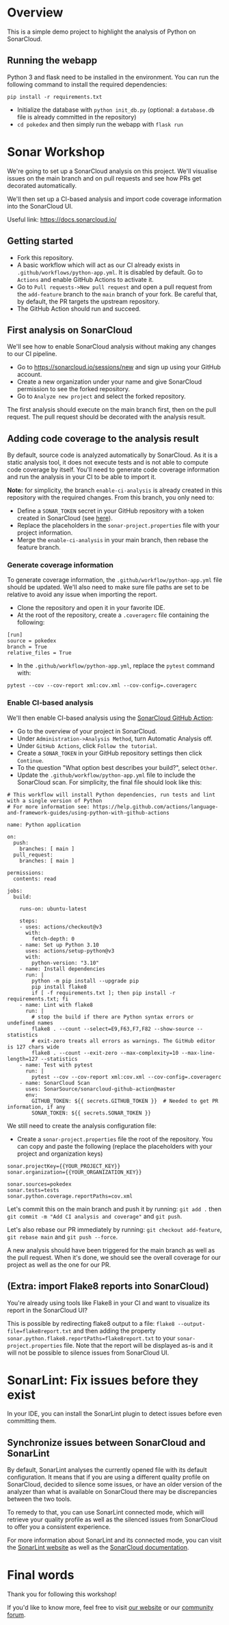 # Overview

This is a simple demo project to highlight the analysis of Python on SonarCloud.

## Running the webapp

Python 3 and flask need to be installed in the environment. You can run the following command to install the required dependencies:

```pip install -r requirements.txt```

- Initialize the database with `python init_db.py` (optional: a `database.db` file is already committed in the repository)
- `cd pokedex` and then simply run the webapp with `flask run`

# Sonar Workshop

We're going to set up a SonarCloud analysis on this project. We'll visualise issues on the main branch and on pull requests and see how PRs get decorated automatically.

We'll then set up a CI-based analysis and import code coverage information into the SonarCloud UI.

Useful link: https://docs.sonarcloud.io/

## Getting started

- Fork this repository.
- A basic workflow which will act as our CI already exists in `.github/workflows/python-app.yml`. It is disabled by default. Go to `Actions` and enable GitHub Actions to activate it.
- Go to `Pull requests->New pull request` and open a pull request from the `add-feature` branch to the `main` branch of your fork. Be careful that, by default, the PR targets the upstream repository.
- The GitHub Action should run and succeed.


## First analysis on SonarCloud

We'll see how to enable SonarCloud analysis without making any changes to our CI pipeline.

- Go to https://sonarcloud.io/sessions/new and sign up using your GitHub account.
- Create a new organization under your name and give SonarCloud permission to see the forked repository. 
- Go to `Analyze new project` and select the forked repository.

The first analysis should execute on the main branch first, then on the pull request. 
The pull request should be decorated with the analysis result.

## Adding code coverage to the analysis result

By default, source code is analyzed automatically by SonarCloud. 
As it is a static analysis tool, it does not execute tests and is not able to compute code coverage by itself.
You'll need to generate code coverage information and run the analysis in your CI to be able to import it.

**Note:** for simplicity, the branch `enable-ci-analysis` is already created in this repository with the required changes. From this branch, you only need to:
* Define a `SONAR_TOKEN` secret in your GitHub repository with a token created in SonarCloud (see [here](#enable-ci-based-analysis)).
* Replace the placeholders in the `sonar-project.properties` file with your project information.
* Merge the `enable-ci-analysis` in your main branch, then rebase the feature branch.

### Generate coverage information
To generate coverage information, the `.github/workflow/python-app.yml` file should be updated. We'll also need to make sure file paths are set to be relative to avoid any issue when importing the report.

- Clone the repository and open it in your favorite IDE.
- At the root of the repository, create a `.coveragerc` file containing the following:
```
[run]
source = pokedex
branch = True
relative_files = True
```
- In the `.github/workflow/python-app.yml`, replace the `pytest` command with:
 
```pytest --cov --cov-report xml:cov.xml --cov-config=.coveragerc```


### Enable CI-based analysis
We'll then enable CI-based analysis using the [SonarCloud GitHub Action](https://github.com/marketplace/actions/sonarcloud-scan):

- Go to the overview of your project in SonarCloud.
- Under `Administration->Analysis Method`, turn Automatic Analysis off. 
- Under `GitHub Actions`, click `Follow the tutorial`.
- Create a `SONAR_TOKEN` in your GitHub repository settings then click `Continue`.
- To the question "What option best describes your build?", select `Other`.
- Update the `.github/workflow/python-app.yml` file to include the SonarCloud scan. For simplicity, the final file should look like this:

```
# This workflow will install Python dependencies, run tests and lint with a single version of Python
# For more information see: https://help.github.com/actions/language-and-framework-guides/using-python-with-github-actions

name: Python application

on:
  push:
    branches: [ main ]
  pull_request:
    branches: [ main ]

permissions:
  contents: read

jobs:
  build:

    runs-on: ubuntu-latest

    steps:
    - uses: actions/checkout@v3
      with:
        fetch-depth: 0
    - name: Set up Python 3.10
      uses: actions/setup-python@v3
      with:
        python-version: "3.10"
    - name: Install dependencies
      run: |
        python -m pip install --upgrade pip
        pip install flake8
        if [ -f requirements.txt ]; then pip install -r requirements.txt; fi
    - name: Lint with flake8
      run: |
        # stop the build if there are Python syntax errors or undefined names
        flake8 . --count --select=E9,F63,F7,F82 --show-source --statistics
        # exit-zero treats all errors as warnings. The GitHub editor is 127 chars wide
        flake8 . --count --exit-zero --max-complexity=10 --max-line-length=127 --statistics
    - name: Test with pytest
      run: |
        pytest --cov --cov-report xml:cov.xml --cov-config=.coveragerc
    - name: SonarCloud Scan
      uses: SonarSource/sonarcloud-github-action@master
      env:
        GITHUB_TOKEN: ${{ secrets.GITHUB_TOKEN }}  # Needed to get PR information, if any
        SONAR_TOKEN: ${{ secrets.SONAR_TOKEN }}
```

We still need to create the analysis configuration file:

- Create a `sonar-project.properties` file the root of the repository. You can copy and paste the following (replace the placeholders with your project and organization keys)

```
sonar.projectKey={{YOUR_PROJECT_KEY}}
sonar.organization={{YOUR_ORGANIZATION_KEY}}

sonar.sources=pokedex
sonar.tests=tests
sonar.python.coverage.reportPaths=cov.xml
```

Let's commit this on the main branch and push it by running:
`git add .` then `git commit -m "Add CI analysis and coverage"` and `git push`.

Let's also rebase our PR immediately by running: 
`git checkout add-feature`, `git rebase main` and `git push --force`.

A new analysis should have been triggered for the main branch as well as the pull request. When it's done, we should see the overall coverage for our project as well as the one for our PR.

## (Extra: import Flake8 reports into SonarCloud)

You're already using tools like Flake8 in your CI and want to visualize its report in the SonarCloud UI?

This is possible by redirecting flake8 output to a file: `flake8 --output-file=flake8report.txt` and then adding the property
`sonar.python.flake8.reportPaths=flake8report.txt` to your `sonar-project.properties` file. Note that the report will be displayed as-is and it will not be possible to silence issues from SonarCloud UI.


# SonarLint: Fix issues before they exist

In your IDE, you can install the SonarLint plugin to detect issues before even committing them.


## Synchronize issues between SonarCloud and SonarLint

By default, SonarLint analyses the currently opened file with its default configuration.
It means that if you are using a different quality profile on SonarCloud, decided to silence some issues, or have an older version of the analyzer than what is available on SonarCloud there may be discrepancies between the two tools.

To remedy to that, you can use SonarLint connected mode, which will retrieve your quality profile as well as the silenced issues from SonarCloud to offer you a consistent experience.

For more information about SonarLint and its connected mode, you can visit the [SonarLint website](https://docs.sonarcloud.io/improving/sonarlint/) as well as the [SonarCloud documentation](https://docs.sonarcloud.io/improving/sonarlint/).

# Final words

Thank you for following this workshop!

If you'd like to know more, feel free to visit [our website](https://sonarsource.com/) or our [community forum](https://community.sonarsource.com/). 
